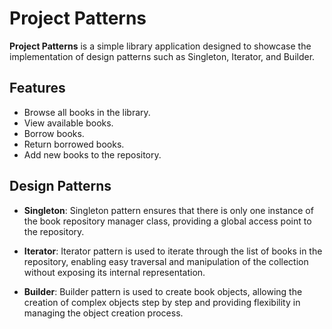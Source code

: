 # Project Patterns

**Project Patterns** is a simple library application designed to showcase the implementation of design patterns such as Singleton, Iterator, and Builder.

## Features

- Browse all books in the library.
- View available books.
- Borrow books.
- Return borrowed books.
- Add new books to the repository.

## Design Patterns

- **Singleton**: Singleton pattern ensures that there is only one instance of the book repository manager class, providing a global access point to the repository.
  
- **Iterator**: Iterator pattern is used to iterate through the list of books in the repository, enabling easy traversal and manipulation of the collection without exposing its internal representation.
  
- **Builder**: Builder pattern is used to create book objects, allowing the creation of complex objects step by step and providing flexibility in managing the object creation process.
